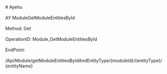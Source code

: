 <br>#     Ayehu</br>
<br>AY ModuleGetModuleEntitiesById</br>
<br>Method: Get</br>
<br>OperationID: Module_GetModuleEntitiesById</br>
<br>EndPoint:</br>
<br>/Api/Module/getModuleEntitiesByIdAndEntityType/{moduleId}/{entityType}/{entityName}</br>

